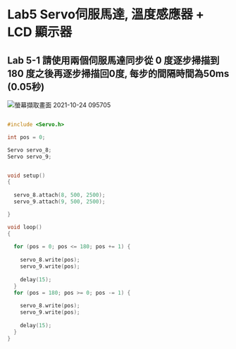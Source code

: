 # Lab5 Servo伺服馬達, 溫度感應器 + LCD 顯示器





## Lab 5-1 請使用兩個伺服馬達同步從 0 度逐步掃描到 180 度之後再逐步掃描回0度, 每步的間隔時間為50ms (0.05秒)

![螢幕擷取畫面 2021-10-24 095705](https://user-images.githubusercontent.com/89327102/138576953-a1f11f79-dd56-438c-8edb-3cef1a054d20.jpg)


````c

#include <Servo.h>

int pos = 0;

Servo servo_8;
Servo servo_9;


void setup()
{
  
  servo_8.attach(8, 500, 2500);
  servo_9.attach(9, 500, 2500);

}

void loop()
{
 
  for (pos = 0; pos <= 180; pos += 1) {
    
    servo_8.write(pos);
    servo_9.write(pos);
   
    delay(15); 
  }
  for (pos = 180; pos >= 0; pos -= 1) {
    
    servo_8.write(pos);
    servo_9.write(pos);
  
    delay(15); 
  }
}
````

